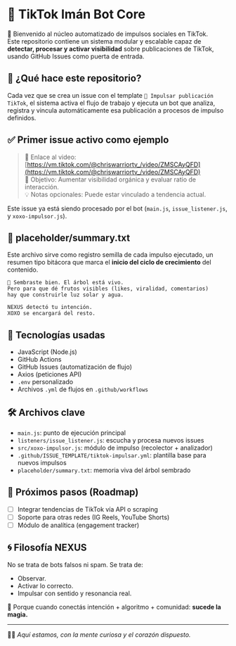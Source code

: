 # 🧲 TikTok Imán Bot Core

🚀 Bienvenido al núcleo automatizado de impulsos sociales en TikTok.  
Este repositorio contiene un sistema modular y escalable capaz de **detectar, procesar y activar visibilidad** sobre publicaciones de TikTok, usando GitHub Issues como puerta de entrada.  

## 📌 ¿Qué hace este repositorio?

Cada vez que se crea un issue con el template `🎯 Impulsar publicación TikTok`, el sistema activa el flujo de trabajo y ejecuta un bot que analiza, registra y vincula automáticamente esa publicación a procesos de impulso definidos.

## ✅ Primer issue activo como ejemplo

> 📎 Enlace al video: [https://vm.tiktok.com/@chriswarriortv_/video/ZMSCAyQFD](https://vm.tiktok.com/@chriswarriortv_/video/ZMSCAyQFD)  
> 🎯 Objetivo: Aumentar visibilidad orgánica y evaluar ratio de interacción.  
> 💡 Notas opcionales: Puede estar vinculado a tendencia actual.  

Este issue ya está siendo procesado por el bot (`main.js`, `issue_listener.js`, y `xoxo-impulsor.js`).

## 📁 placeholder/summary.txt

Este archivo sirve como registro semilla de cada impulso ejecutado, un resumen tipo bitácora que marca el **inicio del ciclo de crecimiento** del contenido.

```
🌱 Sembraste bien. El árbol está vivo.
Pero para que dé frutos visibles (likes, viralidad, comentarios) 
hay que construirle luz solar y agua.

NEXUS detectó tu intención.
XOXO se encargará del resto.
```

## 🧠 Tecnologías usadas

- JavaScript (Node.js)
- GitHub Actions
- GitHub Issues (automatización de flujo)
- Axios (peticiones API)
- `.env` personalizado
- Archivos `.yml` de flujos en `.github/workflows`

## 🛠️ Archivos clave

- `main.js`: punto de ejecución principal
- `listeners/issue_listener.js`: escucha y procesa nuevos issues
- `src/xoxo-impulsor.js`: módulo de impulso (recolector + analizador)
- `.github/ISSUE_TEMPLATE/tiktok-impulsar.yml`: plantilla base para nuevos impulsos
- `placeholder/summary.txt`: memoria viva del árbol sembrado

## 📡 Próximos pasos (Roadmap)

- [ ] Integrar tendencias de TikTok vía API o scraping
- [ ] Soporte para otras redes (IG Reels, YouTube Shorts)
- [ ] Módulo de analítica (engagement tracker)

## 🌀 Filosofía NEXUS

No se trata de bots falsos ni spam.
Se trata de:
- Observar.
- Activar lo correcto.
- Impulsar con sentido y resonancia real.
  
🧲 Porque cuando conectás intención + algoritmo + comunidad: **sucede la magia.**

---

🧠🐜 *Aquí estamos, con la mente curiosa y el corazón dispuesto.*
